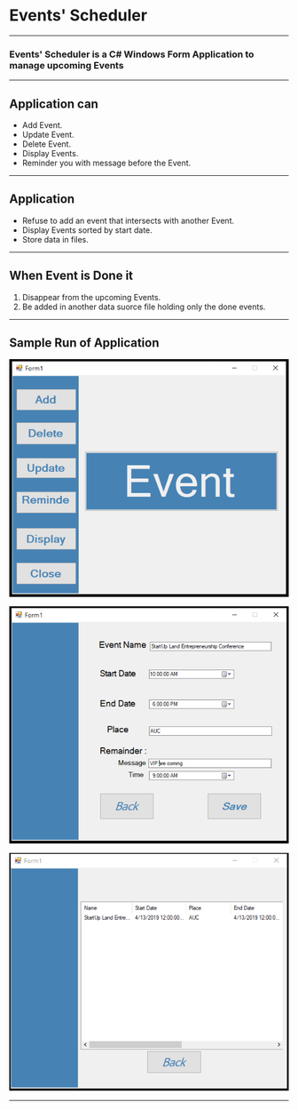 # Events' Scheduler
---
### Events' Scheduler is a C# Windows Form Application to manage upcoming Events 
---

## Application can
* Add Event.
* Update Event.
* Delete Event.
* Display Events.
* Reminder you with message before the Event.
---

## Application
* Refuse to add an event that intersects with another Event.
* Display Events sorted by start date.
* Store data in files.
___

## When Event is Done it
1. Disappear from the upcoming Events.
2. Be added in another data suorce file holding only the done events.
---

## Sample Run of Application

![Sample Run](https://raw.githubusercontent.com/AbraamSameh/Events-Scheduler/master/Images/Sample_Run_1.PNG "Sample Run Image")

![Add Event Sample Run](https://raw.githubusercontent.com/AbraamSameh/Events-Scheduler/master/Images/Sample_Run_2.PNG "Add Event Sample Run Image")

![Display Events Sample Run](https://raw.githubusercontent.com/AbraamSameh/Events-Scheduler/master/Images/Sample_Run_3.PNG "Display Events Sample Run Image")

---